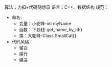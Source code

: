 算法：力扣+代码随想录
语言：C++、数据结构
规范：
- 命名:
	- 变量：小驼峰-int myName
	- 函数：下划线-get_name_by_id()
	- 类：大驼峰-Class SmallCat{}
- 代码风格：
	- 留白
	- 换行
	- 缩进